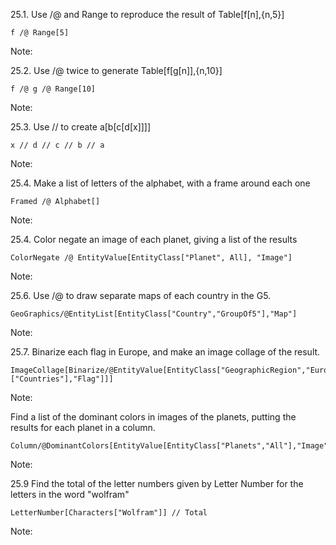 25.1. Use /@ and Range to reproduce the result of Table[f[n],{n,5}]


```Wolfram Language
f /@ Range[5]
```

Note:

25.2. Use /@ twice to generate Table[f[g[n]],{n,10}]


```Wolfram Language
f /@ g /@ Range[10]
```

Note:

25.3. Use // to create a[b[c[d[x]]]]


```Wolfram Language
x // d // c // b // a
```

Note:

25.4. Make a list of letters of the alphabet, with a frame around each one


```Wolfram Language
Framed /@ Alphabet[]
```

Note:

25.4. Color negate an image of each planet, giving a list of the results


```Wolfram Language
ColorNegate /@ EntityValue[EntityClass["Planet", All], "Image"]
```

Note:

25.6. Use /@ to draw separate maps of each country in the G5.


```Wolfram Language
GeoGraphics/@EntityList[EntityClass["Country","GroupOf5"],"Map"]
```

Note:

25.7. Binarize each flag in Europe, and make an image collage of the result.


```Wolfram Language
ImageCollage[Binarize/@EntityValue[EntityClass["GeographicRegion","Europe"["Countries"],"Flag"]]]
```

Note:

Find a list of the dominant colors in images of the planets, putting the results for each planet in a column.


```Wolfram Language
Column/@DominantColors[EntityValue[EntityClass["Planets","All"],"Image"]]
```

Note:

25.9 Find the total of the letter numbers given by Letter Number for the letters in the word  "wolfram"


```Wolfram Language
LetterNumber[Characters["Wolfram"]] // Total
```

Note:

